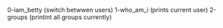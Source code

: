 0-iam_betty
(switch betwwen users)
1-who_am_i
(prints current user)
2-groups
(printint all groups currently)
